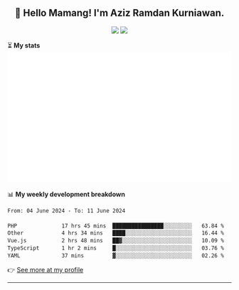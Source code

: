 <h2 align="center">👋 Hello Mamang! I'm Aziz Ramdan Kurniawan.</h2>  
<p align="center">
  <img src="https://komarev.com/ghpvc/?username=azizramdan">
  <img src="https://wakatime.com/badge/user/90056fa0-4c31-4eca-954e-2a3ac05896f9.svg">
</p>
    
⏳ **My stats**  
![](https://raw.githubusercontent.com/azizramdan/github-stats/master/generated/overview.svg#gh-dark-mode-only)

📊 **My weekly development breakdown**
<!--START_SECTION:waka-->

```txt
From: 04 June 2024 - To: 11 June 2024

PHP              17 hrs 45 mins  ████████████████░░░░░░░░░   63.84 %
Other            4 hrs 34 mins   ████░░░░░░░░░░░░░░░░░░░░░   16.44 %
Vue.js           2 hrs 48 mins   ██▓░░░░░░░░░░░░░░░░░░░░░░   10.09 %
TypeScript       1 hr 2 mins     █░░░░░░░░░░░░░░░░░░░░░░░░   03.76 %
YAML             37 mins         ▓░░░░░░░░░░░░░░░░░░░░░░░░   02.26 %
```

<!--END_SECTION:waka-->
👉 [See more at my profile](https://wakatime.com/@azizramdan)
***

